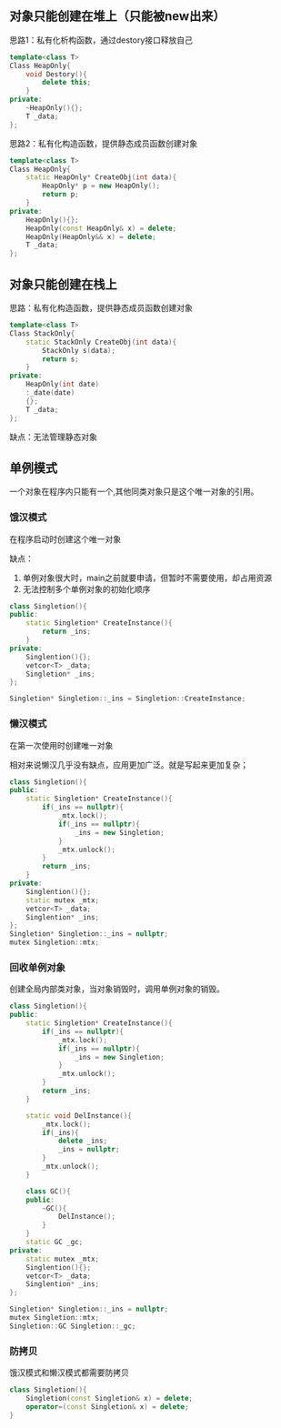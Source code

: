 ## 对象只能创建在堆上（只能被new出来）

思路1：私有化析构函数，通过destory接口释放自己

```C++
template<class T>
Class HeapOnly{
	void Destory(){
		delete this;
	}
private:
	~HeapOnly(){};
	T _data;
};
```

思路2：私有化构造函数，提供静态成员函数创建对象
```C++
template<class T>
Class HeapOnly{
	static HeapOnly* CreateObj(int data){
		HeapOnly* p = new HeapOnly();
		return p;
	}
private:
	HeapOnly(){};
	HeapOnly(const HeapOnly& x) = delete;
	HeapOnly(HeapOnly&& x) = delete;
	T _data;
};
```

## 对象只能创建在栈上

思路：私有化构造函数，提供静态成员函数创建对象

```C++
template<class T>
Class StackOnly{
	static StackOnly CreateObj(int data){
		StackOnly s(data);
		return s;
	}
private:
	HeapOnly(int date)
	:_date(date)
	{};
	T _data;
};
```

缺点：无法管理静态对象

## 单例模式
一个对象在程序内只能有一个,其他同类对象只是这个唯一对象的引用。

### 饿汉模式

在程序启动时创建这个唯一对象

缺点：
1. 单例对象很大时，main之前就要申请，但暂时不需要使用，却占用资源
2. 无法控制多个单例对象的初始化顺序
```C++
class Singletion(){
public:
	static Singletion* CreateInstance(){
		return _ins;
	}
private:
	Singlention(){};
	vetcor<T> _data;
	Singletion* _ins;
};

Singletion* Singletion::_ins = Singletion::CreateInstance;
```

### 懒汉模式
在第一次使用时创建唯一对象

相对来说懒汉几乎没有缺点，应用更加广泛。就是写起来更加复杂；

```C++
class Singletion(){
public:
	static Singletion* CreateInstance(){
		if(_ins == nullptr){
			_mtx.lock();
			if(_ins == nullptr){
				_ins = new Singletion;
			}
			_mtx.unlock();
		}
		return _ins;
	}
private:
	Singlention(){};
	static mutex _mtx;
	vetcor<T> _data;
	Singlention* _ins;
};
Singletion* Singletion::_ins = nullptr;
mutex Singletion::mtx;
```

### 回收单例对象
创建全局内部类对象，当对象销毁时，调用单例对象的销毁。
```C++
class Singletion(){
public:
	static Singletion* CreateInstance(){
		if(_ins == nullptr){
			_mtx.lock();
			if(_ins == nullptr){
				_ins = new Singletion;
			}
			_mtx.unlock();
		}
		return _ins;
	}

	static void DelInstance(){
		_mtx.lock();
		if(_ins){
			delete _ins;
			_ins = nullptr;
		}
		_mtx.unlock();
	}

	class GC(){
	public:
		~GC(){
			DelInstance();
		}
	}
	static GC _gc;
private:
	static mutex _mtx;
	Singlention(){};
	vetcor<T> _data;
	Singlention* _ins;
};

Singletion* Singletion::_ins = nullptr;
mutex Singletion::mtx;
Singletion::GC Singletion::_gc;
```

### 防拷贝

饿汉模式和懒汉模式都需要防拷贝
```C++
class Singletion(){
	Singletion(const Singletion& x) = delete;
	operator=(const Singletion& x) = delete;
}
```